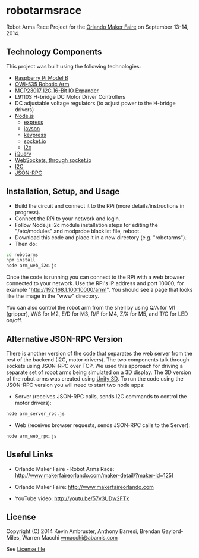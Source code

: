 robotarmsrace
=============

Robot Arms Race Project for the [Orlando Maker Faire](http://www.makerfaireorlando.com) on September 13-14, 2014.


Technology Components
---------------------

This project was built using the following technologies:

* [Raspberry Pi Model B](http://www.raspberrypi.org/)
* [OWI-535 Robotic Arm](http://www.owirobots.com/store/catalog/robotic-arm-and-accessories/owi-535-robotic-arm-edge-kit-110.html)
* [MCP23017 I2C 16-Bit IO Expander](http://www.microchip.com/wwwproducts/Devices.aspx?product=MCP23017)
* L9110S H-bridge DC Motor Driver Controllers
* DC adjustable voltage regulators (to adjust power to the H-bridge drivers)
* [Node.js](http://nodejs.org/)
  * [express](http://expressjs.com/)
  * [jayson](https://github.com/tedeh/jayson/)
  * [keypress](https://github.com/TooTallNate/keypress/)
  * [socket.io](http://socket.io/)
  * [i2c](https://github.com/kelly/node-i2c/)
* [jQuery](http://jquery.com/)
* [WebSockets, through socket.io](http://dev.w3.org/html5/websockets/)
* [I2C](http://en.wikipedia.org/wiki/I%C2%B2C)
* [JSON-RPC](http://www.jsonrpc.org/)


Installation, Setup, and Usage
------------------------------

* Build the circuit and connect it to the RPi (more details/instructions in progress).
* Connect the RPi to your network and login.
* Follow Node.js i2c module installation steps for editing the "/etc/modules" and modprobe blacklist file, reboot.
* Download this code and place it in a new directory (e.g. "robotarms").
* Then do:
```bash
cd robotarms
npm install
node arm_web_i2c.js
```

Once the code is running you can connect to the RPi with a web browser connected to your network. Use the RPi's IP address and port 10000, for example "http://192.168.1.100:10000/arm1". You should see a page that looks like the image in the "www" directory.

You can also control the robot arm from the shell by using Q/A for M1 (gripper), W/S for M2, E/D for M3, R/F for M4, Z/X for M5, and T/G for LED on/off.


Alternative JSON-RPC Version
----------------------------

There is another version of the code that separates the web server from the rest of the backend (I2C, motor drivers). The two components talk through sockets using JSON-RPC over TCP. We used this approach for driving a separate set of robot arms being simulated on a 3D display. The 3D version of the robot arms was created using [Unity 3D](http://unity3d.com/). To run the code using the JSON-RPC version you will need to start two node apps:
* Server (receives JSON-RPC calls, sends I2C commands to control the motor drivers):
```bash
node arm_server_rpc.js
```
* Web (receives browser requests, sends JSON-RPC calls to the Server):
```bash
node arm_web_rpc.js
```


Useful Links
------------

* Orlando Maker Faire - Robot Arms Race: http://www.makerfaireorlando.com/maker-detail/?maker-id=125)

* Orlando Maker Faire: http://www.makerfaireorlando.com

* YouTube video: http://youtu.be/57v3UDw2FTk


License
-------

Copyright (C) 2014 Kevin Ambruster, Anthony Barresi, Brendan Gaylord-Miles, Warren Macchi <wmacchi@abamis.com>

See [License file](LICENSE)
